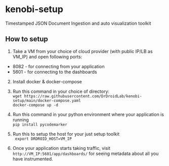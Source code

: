 # kenobi-setup
Timestamped JSON Document Ingestion and auto visualization toolkit

## How to setup
1. Take a VM from your choice of cloud provider (with public IP/LB as VM_IP) and open following ports:
* 8082 - for connecting from your application
* 5601 - for connecting to the dashboards
2. Install docker & docker-compose
3. Run this command in your choice of directory:<br>
`` wget https://raw.githubusercontent.com/DrDroidLab/kenobi-setup/main/docker-compose.yaml `` <br>
`` docker-compose up -d ``
4. Run this command in your python environment where your application is running <br>
`` pip install pycodemarker ``

5. Run this to setup the host for your just setup toolkit <br>
`` export DRDROID_HOST=VM_IP``

6. Once your application starts taking traffic, visit ``http://VM_IP:5601/app/dashboards/`` for seeing metadata about all you have instrumented. 
